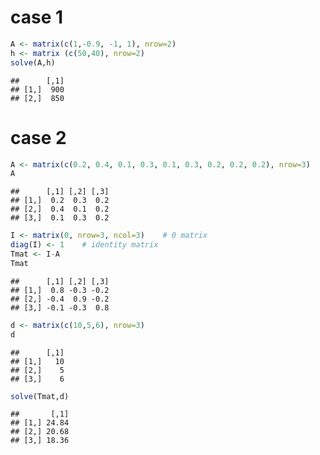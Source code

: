 # case 1


```r
A <- matrix(c(1,-0.9, -1, 1), nrow=2)
h <- matrix (c(50,40), nrow=2)
solve(A,h)
```

```
##      [,1]
## [1,]  900
## [2,]  850
```


# case 2


```r
A <- matrix(c(0.2, 0.4, 0.1, 0.3, 0.1, 0.3, 0.2, 0.2, 0.2), nrow=3)
A
```

```
##      [,1] [,2] [,3]
## [1,]  0.2  0.3  0.2
## [2,]  0.4  0.1  0.2
## [3,]  0.1  0.3  0.2
```

```r
I <- matrix(0, nrow=3, ncol=3)    # 0 matrix
diag(I) <- 1    # identity matrix
Tmat <- I-A
Tmat
```

```
##      [,1] [,2] [,3]
## [1,]  0.8 -0.3 -0.2
## [2,] -0.4  0.9 -0.2
## [3,] -0.1 -0.3  0.8
```

```r
d <- matrix(c(10,5,6), nrow=3)
d
```

```
##      [,1]
## [1,]   10
## [2,]    5
## [3,]    6
```

```r
solve(Tmat,d)
```

```
##       [,1]
## [1,] 24.84
## [2,] 20.68
## [3,] 18.36
```
